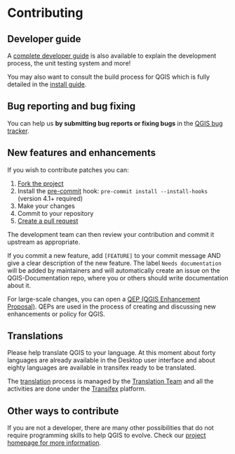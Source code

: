 # Contributing

## Developer guide

A [complete developer guide](https://docs.qgis.org/latest/en/docs/developers_guide/index.html) is also available to explain the development process, the unit testing system and more!

You may also want to consult the build process for QGIS which is fully detailed in the [install guide](INSTALL.md).

## Bug reporting and bug fixing

You can help us **by submitting bug reports or fixing bugs** in the [QGIS bug tracker](https://github.com/qgis/QGIS/issues/).

## New features and enhancements

If you wish to contribute patches you can:

1. [Fork the project](https://help.github.com/forking/)
2. Install the [pre-commit](https://pre-commit.com/) hook: `pre-commit install --install-hooks` (version 4.1+ required)
3. Make your changes
4. Commit to your repository
5. [Create a pull request](https://help.github.com/articles/creating-a-pull-request-from-a-fork/)

 The development team can then review your contribution and commit it upstream as appropriate.

If you commit a new feature, add `[FEATURE]` to your commit message AND give a clear description of the new feature. The label `Needs documentation` will be added by maintainers and will automatically create an issue on the QGIS-Documentation repo, where you or others should write documentation about it.

For large-scale changes, you can open a [QEP (QGIS Enhancement Proposal)](https://github.com/qgis/QGIS-Enhancement-Proposals). QEPs are used in the process of creating and discussing new enhancements or policy for QGIS.

## Translations

Please help translate QGIS to your language. At this moment about forty languages are already available in the Desktop user interface and about eighty languages are available in transifex ready to be translated.

The [translation](https://docs.qgis.org/latest/en/docs/documentation_guidelines/do_translations.html) process is managed by the [Translation Team](https://qgis.org/community/organisation/#translation) and all the activities are done under the [Transifex](https://www.transifex.com/qgis/) platform.

## Other ways to contribute

If you are not a developer, there are many other possibilities that do not require programming skills to help QGIS to evolve. Check our [project homepage for more information](https://qgis.org/community/involve/).
